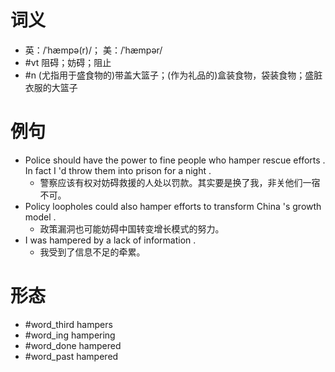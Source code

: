 # 词义
- 英：/ˈhæmpə(r)/； 美：/ˈhæmpər/
- #vt 阻碍；妨碍；阻止
- #n (尤指用于盛食物的)带盖大篮子；(作为礼品的)盒装食物，袋装食物；盛脏衣服的大篮子
# 例句
- Police should have the power to fine people who hamper rescue efforts . In fact I 'd throw them into prison for a night .
	- 警察应该有权对妨碍救援的人处以罚款。其实要是换了我，非关他们一宿不可。
- Policy loopholes could also hamper efforts to transform China 's growth model .
	- 政策漏洞也可能妨碍中国转变增长模式的努力。
- I was hampered by a lack of information .
	- 我受到了信息不足的牵累。
# 形态
- #word_third hampers
- #word_ing hampering
- #word_done hampered
- #word_past hampered
